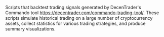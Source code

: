 Scripts that backtest trading signals generated by DecenTrader's Commando tool https://decentrader.com/commando-trading-tool/. These scripts simulate historical trading on a large number of cryptocurrency assets, collect statistics for various trading strategies, and produce summary visualizations.
